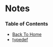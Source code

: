 # Notes

### Table of Contents

* [Back To Home](https://github.com/Zachary-Boehm/CS244_Resources/tree/main)
* [typedef](/Notes/typedef.md)
